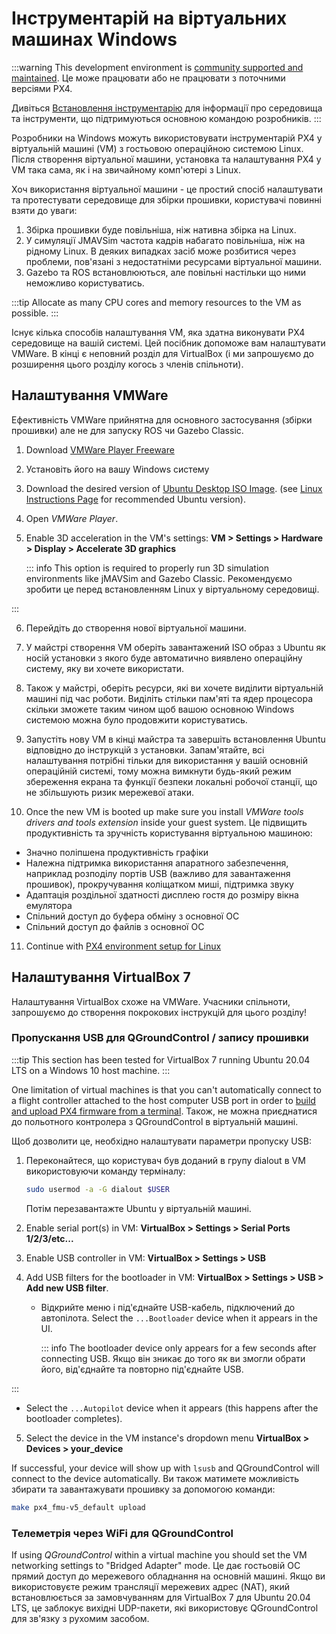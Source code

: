 # Інструментарій на віртуальних машинах Windows

:::warning
This development environment is [community supported and maintained](../advanced/community_supported_dev_env.md).
Це може працювати або не працювати з поточними версіями PX4.

Дивіться [Встановлення інструментарію](../dev_setup/dev_env.md) для інформації про середовища та інструменти, що підтримуються основною командою розробників.
:::

Розробники на Windows можуть використовувати інструментарій PX4 у віртуальній машині (VM) з гостьовою операційною системою Linux.
Після створення віртуальної машини, установка та налаштування PX4 у VM така сама, як і на звичайному комп'ютері з Linux.

Хоч використання віртуальної машини - це простий спосіб налаштувати та протестувати середовище для збірки прошивки, користувачі повинні взяти до уваги:

1. Збірка прошивки буде повільніша, ніж нативна збірка на Linux.
2. У симуляції JMAVSim частота кадрів набагато повільніша, ніж на рідному Linux.
   В деяких випадках засіб може розбитися через проблеми, пов'язані з недостатніми ресурсами віртуальної машини.
3. Gazebo та ROS встановлюються, але повільні настільки що ними неможливо користуватись.

:::tip
Allocate as many CPU cores and memory resources to the VM as possible.
:::

Існує кілька способів налаштування VM, яка здатна виконувати PX4 середовище на вашій системі.
Цей посібник допоможе вам налаштувати VMWare.
В кінці є неповний розділ для VirtualBox (і ми запрошуємо до розширення цього розділу когось з членів спільноти).

## Налаштування VMWare

Ефективність VMWare прийнятна для основного застосування (збірки прошивки) але не для запуску ROS чи Gazebo Classic.

1. Download [VMWare Player Freeware](https://www.vmware.com/products/workstation-player/workstation-player-evaluation.html)

2. Установіть його на вашу Windows систему

3. Download the desired version of [Ubuntu Desktop ISO Image](https://www.ubuntu.com/download/desktop).
   (see [Linux Instructions Page](../dev_setup/dev_env_linux.md) for recommended Ubuntu version).

4. Open _VMWare Player_.

5. Enable 3D acceleration in the VM's settings: **VM > Settings > Hardware > Display > Accelerate 3D graphics**

   ::: info
   This option is required to properly run 3D simulation environments like jMAVSim and Gazebo Classic.
   Рекомендуємо зробити це перед встановленням Linux у віртуальному середовищі.

:::

6. Перейдіть до створення нової віртуальної машини.

7. У майстрі створення VM оберіть завантажений ISO образ з Ubuntu як носій установки з якого буде автоматично виявлено операційну систему, яку ви хочете використати.

8. Також у майстрі, оберіть ресурси, які ви хочете виділити віртуальній машині під час роботи.
   Виділіть стільки пам'яті та ядер процесора скільки зможете таким чином щоб вашою основною Windows системою можна було продовжити користуватись.

9. Запустіть нову VM в кінці майстра та завершіть встановлення Ubuntu відповідно до інструкцій з установки.
   Запам'ятайте, всі налаштування потрібні тільки для використання у вашій основній операційній системі, тому можна вимкнути будь-який режим збереження екрана та функції безпеки локальні робочої станції, що не збільшують ризик мережевої атаки.

10. Once the new VM is booted up make sure you install _VMWare tools drivers and tools extension_ inside your guest system.
   Це підвищить продуктивність та зручність користування віртуальною машиною:

   - Значно поліпшена продуктивність графіки
   - Належна підтримка використання апаратного забезпечення, наприклад розподілу портів USB (важливо для завантаження прошивок), прокручування коліщатком миші, підтримка звуку
   - Адаптація роздільної здатності дисплею гостя до розміру вікна емулятора
   - Спільний доступ до буфера обміну з основної ОС
   - Спільний доступ до файлів з основної ОС

11. Continue with [PX4 environment setup for Linux](../dev_setup/dev_env_linux.md)

## Налаштування VirtualBox 7

Налаштування VirtualBox схоже на VMWare.
Учасники спільноти, запрошуємо до створення покрокових інструкцій для цього розділу!

### Пропускання USB для QGroundControl / запису прошивки

:::tip
This section has been tested for VirtualBox 7 running Ubuntu 20.04 LTS on a Windows 10 host machine.
:::

One limitation of virtual machines is that you can't automatically connect to a flight controller attached to the host computer USB port in order to [build and upload PX4 firmware from a terminal](../dev_setup/building_px4.md#uploading-firmware-flashing-the-board).
Також, не можна приєднатися до польотного контролера з QGroundControl в віртуальній машині.

Щоб дозволити це, необхідно налаштувати параметри пропуску USB:

1. Переконайтеся, що користувач був доданий в групу dialout в VM використовуючи команду терміналу:

   ```sh
   sudo usermod -a -G dialout $USER
   ```

   Потім перезавантажте Ubuntu у віртуальній машині.

2. Enable serial port(s) in VM: **VirtualBox > Settings > Serial Ports 1/2/3/etc...**

3. Enable USB controller in VM: **VirtualBox > Settings > USB**

4. Add USB filters for the bootloader in VM: **VirtualBox > Settings > USB > Add new USB filter**.

   - Відкрийте меню і під'єднайте USB-кабель, підключений до автопілота.
      Select the `...Bootloader` device when it appears in the UI.

      ::: info
      The bootloader device only appears for a few seconds after connecting USB.
      Якщо він зникає до того як ви змогли обрати його, від'єднайте та повторно під'єднайте USB.

:::

   - Select the `...Autopilot` device when it appears (this happens after the bootloader completes).

5. Select the device in the VM instance's dropdown menu **VirtualBox > Devices > your_device**

If successful, your device will show up with `lsusb` and QGroundControl will connect to the device automatically.
Ви також матимете можливість збирати та завантажувати прошивку за допомогою команди:

```sh
make px4_fmu-v5_default upload
```

### Телеметрія через WiFi для QGroundControl

If using _QGroundControl_ within a virtual machine you should set the VM networking settings to "Bridged Adapter" mode.
Це дає гостьовій ОС прямий доступ до мережевого обладнання на основній машині.
Якщо ви використовуєте режим трансляції мережевих адрес (NAT), який встановлюється за замовчуванням для VirtualBox 7 для Ubuntu 20.04 LTS, це заблокує вихідні UDP-пакети, які використовує QGroundControl для зв'язку з рухомим засобом.
